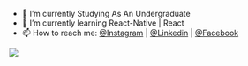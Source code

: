 
- 🔭 I’m currently Studying As An Undergraduate
- 🌱 I’m currently learning React-Native | React
- 📫 How to reach me: <a href="https://www.instagram.com/menjaa__/ ">@Instagram</a> | <a href="https://www.linkedin.com/in/meraj-vindira-169193197/">@Linkedin</a> | <a href="https://www.facebook.com/Meraj.Vindira/">@Facebook</a>


<img src ="https://github-readme-stats.vercel.app/api?username=meraj6091&&show_icons=true&title_color=blue&icon_color=bb2acf&text_color=daf7dc&bg_color=151515"/>
